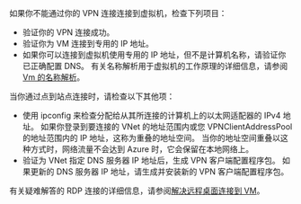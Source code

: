如果你不能通过你的 VPN 连接连接到虚拟机，检查下列项目：

- 验证你的 VPN 连接成功。
- 验证你为 VM 连接到专用的 IP 地址。
- 如果你可以连接到虚拟机使用专用的 IP 地址，但不是计算机名称，请验证你已正确配置 DNS。 有关名称解析用于虚拟机的工作原理的详细信息，请参阅[Vm 的名称解析](../articles/virtual-network/virtual-networks-name-resolution-for-vms-and-role-instances.md)。

当你通过点到站点连接时，请检查以下其他项：

- 使用 ipconfig 来检查分配给从其所连接的计算机上的以太网适配器的 IPv4 地址。 如果你登录到要连接的 VNet 的地址范围内或您 VPNClientAddressPool 的地址范围内的 IP 地址，这称为重叠的地址空间。 当你的地址空间重叠以这种方式时，网络流量不会达到 Azure 时，它会保留在本地网络上。
- 验证为 VNet 指定 DNS 服务器 IP 地址后，生成 VPN 客户端配置程序包。 如果更新的 DNS 服务器 IP 地址，请生成并安装新的 VPN 客户端配置程序包。

有关疑难解答的 RDP 连接的详细信息，请参阅[解决远程桌面连接到 VM](../articles/virtual-machines/windows/troubleshoot-rdp-connection.md)。